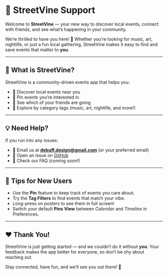 # 🌿 StreetVine Support

Welcome to **StreetVine** — your new way to discover local events, connect with friends, and see what’s happening in your community.  

We’re thrilled to have you here! 🎉 Whether you’re looking for music, art, nightlife, or just a fun local gathering, StreetVine makes it easy to find and save events that matter to **you**.

---

## 🔎 What is StreetVine?
StreetVine is a community-driven events app that helps you:
- 📍 Discover local events near you  
- 📌 Pin events you’re interested in  
- 👯 See which of your friends are going  
- 🎨 Explore by category tags (music, art, nightlife, and more!)  

---

## 💡 Need Help?
If you run into any issues:
- 📧 Email us at **debuff.design@gmail.com** (or your preferred email)  
- 🐞 Open an issue on [GitHub](https://github.com/MtD-Designs/streetvine-site/issues)  
- 📝 Check our FAQ (coming soon!)

---

## 🌟 Tips for New Users
- Use the **Pin** feature to keep track of events you care about.  
- Try the **Tag Filters** to find events that match your vibe.  
- Long-press on posters to see them in full screen!  
- Switch your default **Pins View** between *Calendar* and *Timeline* in Preferences.  

---

## ❤️ Thank You!
StreetVine is just getting started — and we couldn’t do it without **you**. Your feedback makes the app better for everyone, so don’t be shy about reaching out.  

Stay connected, have fun, and we’ll see you out there! 🌿
